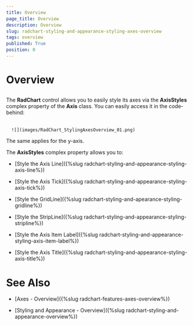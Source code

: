 ```yaml
---
title: Overview
page_title: Overview
description: Overview
slug: radchart-styling-and-appearance-styling-axes-overview
tags: overview
published: True
position: 0
---
```


# Overview



## 

The __RadChart__ control allows you to easily style its axes via the __AxisStyles__ complex property of the __Axis__ class. You can easily access it in the code-behind:




         
      ![](images/RadChart_StylingAxesOverview_01.png)

The same applies for the y-axis.

The __AxisStyles__ complex property allows you to:

* [Style the Axis Line]({%slug radchart-styling-and-appearance-styling-axis-line%})

* [Style the Axis Tick]({%slug radchart-styling-and-appearance-styling-axis-tick%})

* [Style the GridLine]({%slug radchart-styling-and-apearance-styling-gridline%})

* [Style the StripLine]({%slug radchart-styling-and-appearance-styling-stripline%})

* [Style the Axis Item Label]({%slug radchart-styling-and-appearance-styling-axis-item-label%})

* [Style the Axis Title]({%slug radchart-styling-and-appearance-styling-axis-title%})

# See Also

 * [Axes - Overview]({%slug radchart-features-axes-overview%})

 * [Styling and Appearance - Overview]({%slug radchart-styling-and-appearance-overview%})
